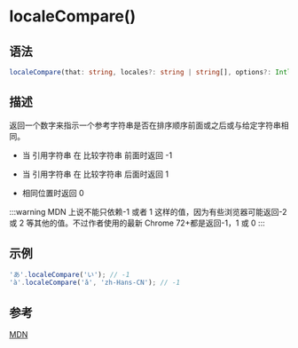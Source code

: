 # localeCompare()

## 语法

```ts
localeCompare(that: string, locales?: string | string[], options?: Intl.CollatorOptions): number;
```

## 描述

返回一个数字来指示一个参考字符串是否在排序顺序前面或之后或与给定字符串相同。

- 当 引用字符串 在 比较字符串 前面时返回 -1

- 当 引用字符串 在 比较字符串 后面时返回 1

- 相同位置时返回 0

:::warning
MDN 上说不能只依赖-1 或者 1 这样的值，因为有些浏览器可能返回-2 或 2 等其他的值。不过作者使用的最新 Chrome 72+都是返回-1，1 或 0
:::

## 示例

```js
'あ'.localeCompare('い'); // -1
'à'.localeCompare('ǎ', 'zh-Hans-CN'); // -1
```

## 参考

[MDN](https://developer.mozilla.org/zh-CN/docs/Web/JavaScript/Reference/Global_Objects/String/localeCompare)
